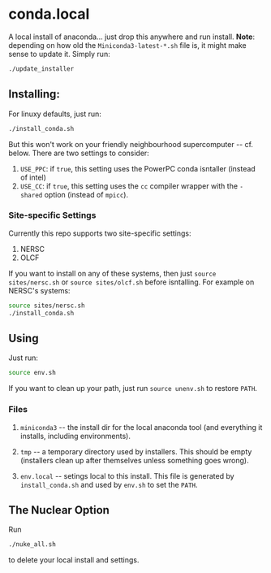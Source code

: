 # conda.local

A local install of anaconda... just drop this anywhere and run install.
__Note__: depending on how old the `Miniconda3-latest-*.sh` file is, it might
make sense to update it. Simply run:
```bash
./update_installer
```

## Installing:

For linuxy defaults, just run:
```bash
./install_conda.sh
```
But this won't work on your friendly neighbourhood supercomputer -- cf. below.
There are two settings to consider:
1. `USE_PPC`: if `true`, this setting uses the PowerPC conda isntaller (instead
   of intel)
2. `USE_CC`: if `true`, this setting uses the `cc` compiler wrapper with the
   `-shared` option (instead of `mpicc`).

### Site-specific Settings

Currently this repo supports two site-specific settings:
1. NERSC
2. OLCF

If you want to install on any of these systems, then just `source sites/nersc.sh`
or `source sites/olcf.sh` before isntalling. For example on NERSC's systems:
```bash
source sites/nersc.sh
./install_conda.sh
```


## Using

Just run:
```bash
source env.sh
```

If you want to clean up your path, just run `source unenv.sh` to restore `PATH`.


### Files

1. `miniconda3` -- the install dir for the local anaconda tool (and everything
   it installs, including environments).

2. `tmp` -- a temporary directory used by installers. This should be empty
   (installers clean up after themselves unless something goes wrong).

3. `env.local` -- setings local to this install. This file is generated by
   `install_conda.sh` and used by `env.sh` to set the `PATH`.


## The Nuclear Option

Run
```bash
./nuke_all.sh
```
to delete your local install and settings.
